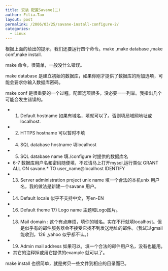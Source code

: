 ```yaml
---
title: 安装 配置Savane(二)
author: Filia.Tao
layout: post
permalink: /2006/03/25/savane-install-configure-2/
categories:
  - Linux
---
```

根据上面的给出的提示，我们还要运行四个命令。make ,make database ,make conf,make install.

make 命令，很简单，一般没什么错误。

make database 是建立初始的数据库，如果你刚才提供了数据库的附加选项，可能会要求你输入数据库密码。

make conf 是很重要的一个过程。配置选项很多，没必要一一列举。我指出几个可能会发生错误的。

  * 1) Default hostname 如果有域名，填就可以了。否则填局域网地址或localhost.
  * 2) HTTPS hostname 可以暂时不填
  * 4) SQL database hostname 填localhost
  * 5) SQL database name 填./configure 时提供的数据库名
  * 6-7 数据库用户名和密码随便填，不过请马上打开mysql,运行类似 GRANT ALL ON savane.* TO user_name@localhost IDENTIFY
  * 13) Server administration project unix name 填一个合法的本机unix 用户名，我的做法是新建一个savane 用户。
  * 14) Default locale 似乎不支持中文，写en-EN
  * 16) Default theme 17) Logo name 主题和Logo图片。
  * 18) Mail domain : 这个有点麻烦，填你的域名。实在不行就填localhost。但是似乎有的邮件服务器会不接受它找不到发送地址的邮件。（我试过gmail能收到，126 ,yahoo 似乎都不认。）
  * 19) Admin mail address 如果可以，填一个合法的邮件用户名，没有也能用。
  * 其它的注释掉或用它提供的example 就可以了。

make install 也很简单，就是拷贝一些文件到相应的目录而已。
